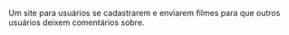 Um site para usuários se cadastrarem e enviarem filmes para que outros usuários deixem comentários sobre.

